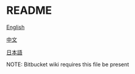 # README #

[English](docs/en/README.md)

[中文](docs/zh-cn/README.md)

[日本語](docs/ja/README.md)

NOTE:
Bitbucket wiki requires this file be present
